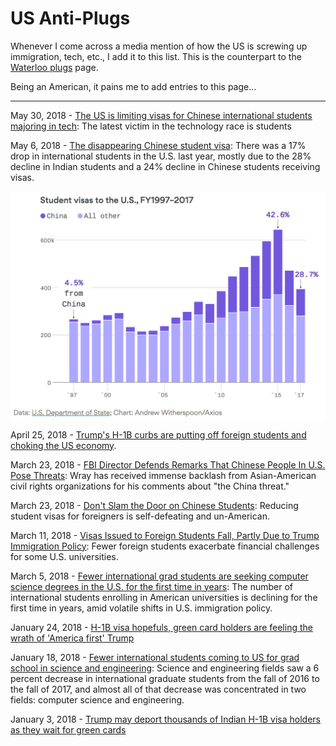 # US Anti-Plugs

Whenever I come across a media mention of how the US is screwing up immigration, tech, etc., I add it to this list.
This is the counterpart to the [Waterloo plugs](waterloo-plugs.md) page.

Being an American, it pains me to add entries to this page...

---

May 30, 2018 - [The US is limiting visas for Chinese international students majoring in tech](https://www.theverge.com/2018/5/30/17410824/us-limiting-chinese-visa-international-students-technology-majors): The latest victim in the technology race is students

May 6, 2018 - [The disappearing Chinese student visa](https://www.axios.com/foreign-student-visas-dropping-china-india-trump-81e70609-9fa7-43eb-8f40-ccfef9fe3fa5.html): There was a 17% drop in international students in the U.S. last year, mostly due to the 28% decline in Indian students and a 24% decline in Chinese students receiving visas.

![Chinese student visas](images/axios-2018-06.png)

April 25, 2018 - [Trump's H-1B curbs are putting off foreign students and choking the US economy](https://qz.com/1261468/donald-trumps-h-1b-curbs-put-off-foreign-students-and-choke-the-us-economy/).

March 23, 2018 - [FBI Director Defends Remarks That Chinese People In U.S. Pose Threats](https://www.huffingtonpost.com/entry/fbi-christopher-wray-chinese-immigrants_us_5ab3d47fe4b008c9e5f51975): Wray has received immense backlash from Asian-American civil rights organizations for his comments about "the China threat."

March 23, 2018 - [Don't Slam the Door on Chinese Students](https://www.bloomberg.com/view/articles/2018-03-23/reducing-visas-for-chinese-students-is-un-american): Reducing student visas for foreigners is self-defeating and un-American.

March 11, 2018 - [Visas Issued to Foreign Students Fall, Partly Due to Trump Immigration Policy](https://www.wsj.com/articles/visas-issued-to-foreign-students-fall-partly-due-to-trump-immigration-policy-1520766000): Fewer foreign students exacerbate financial challenges for some U.S. universities.

March 5, 2018 - [Fewer international grad students are seeking computer science degrees in the U.S. for the first time in years](https://www.geekwire.com/2018/fewer-international-grad-students-seeking-computer-science-degrees-u-s-first-time-years/): The number of international students enrolling in American universities is declining for the first time in years, amid volatile shifts in U.S. immigration policy.

January 24, 2018 - [H-1B visa hopefuls, green card holders are feeling the wrath of 'America first' Trump](https://www.theregister.co.uk/2018/01/24/trump_immigration_h_1b_crackdown/)

January 18, 2018 - [Fewer international students coming to US for grad school in science and engineering](https://www.pri.org/stories/2018-01-18/fewer-international-students-coming-us-grad-school-science-and-engineering): Science and engineering fields saw a 6 percent decrease in international graduate students from the fall of 2016 to the fall of 2017, and almost all of that decrease was concentrated in two fields: computer science and engineering.

January 3, 2018 - [Trump may deport thousands of Indian H-1B visa holders as they wait for green cards](https://qz.com/1170035/h-1b-visa-trap-trump-may-not-spare-even-those-indians-awaiting-green-cards/)
